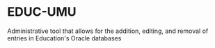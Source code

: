 # EDUC-UMU
Administrative tool that allows for the addition, editing, and removal of entries in Education's Oracle databases